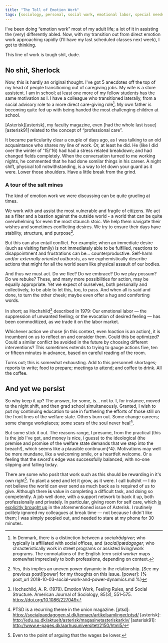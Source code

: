 ```yaml
---
title: "The Toll of Emotion Work"
tags: [sociology, personal, social work, emotional labor, special needs]
---
```


I've been doing “emotion work” most of my adult life; a lot of it in assisting the (very) differently abled.
Now, with my transition out from direct emotion work approaching rapidly (I'll have my last scheduled classes next week), I got to thinking.

This line of work is tough shit, dude.

## No shit, Sherlock
Now, this is hardly an original thought. I've got 5 anecdotes off the top of my head of people transitioning out of caregiving jobs.
My wife is a store assistent.
I am in school; at least one more of my fellow students has the same motivation as I.
I have a colleague who transitioned laterally, from a social advisory role to a more direct care-giving role[^1].
My own father is becoming quite fed up with being handed the most challenging children at school.

[Asterisk][asterisk], my faculty magazine, even [had the whole last issue][asterisk91] related to the concept of “professional care”.

It became particularity clear a couple of days ago, as I was talking to an old acquaintance who shares my line of work.
Or, at least he did.
He (like I did over the winter of '15/'16) had had a stress related breakdown; and had changed fields completely.
When the conversation turned to me working nights, he commented that he had done somilar things in his career.
A night shift, physical toll notwithstanding, is a way to let down your guard as it were.
Lower those shoulders.
Have a little break from the grind.

### A tour of the salt mines
The kind of emotion work we were discussing can be quite grueling at times.

We work with and assist the most vulnerable and fragile of citizens.
We act as a filter and a bastion against the outside world - a world that can be quite overwhelming for even the most staunch stoic.
We help them navigate their wishes and sometimes conflicting desires.
We try to ensure their days have stability, structure, and purpose[^2].

But this can also entail conflict.
For example; when an immediate desire (such as visiting family) is not immediately able to be fulfilled, reactions to disappointment and frustrations can be... counterproductive. 
Self-harm and/or *externally oriented outbursts*, as we euphemistically describe actions that might for all the world seem like physical assault of our bodies.

And thus we must act. Do we flee? Do we embrace? Do we play possum? Do we rebuke?
These, and many more possibilities for action, may be equally appropriate.
Yet we expect of ourselves, both personally and collectively, to be able to let this, too, to pass.
And when all is said and done, to turn the other cheek; maybe even offer a hug and comforting words.

In short; as Hochshild[^Hochschild] described in 1979: Our emotional labor — the suppression of unwanted feeling; or the evocation of desired feeling — has been commoditized, as we trade it on the labor market.

Whichever action we chose (in this context, even *In*action is an action), it is incumbent on us to reflect on and consider them.
Could this be optimized? Could a similar conflict be avoided in the future by choosing different interventions?
This sometimes extends to trying to gauge actions five, ten or fifteen minutes in advance, based on careful reading of the room.

Turns out; this is somewhat exhausting. Add to this personnell shortages; reports to write; food to prepare; meetings to attend; and coffee to drink.
All the coffee.

## And yet we persist
So why keep it up?
The answer, for some, is... not to.
I, for instance, moved to the night shift, and then grad school simultaneously.
Granted, I wish to put my continuing education to use in furthering the efforts of those still on the front lines of the welfare state.
Others burn out.
Some change careers; some change workplaces; some scars of the soul never heal[^3].

But some stick it out.
The reasons range, I presume, from the practical (this is the job I've got, and money is nice, i guess) to the ideological (the premise and promise of the welfare state demands that we step into the breach!), which seems like a plausible continuum[^4}.
Motivations may well be more mundane, like a welcoming smile, or a heartfelt welcome.
Or a feeling that the sword's edge was successfully balanced, with no-one slipping and falling today.

There are some who posit that work such as this should be rewarding in it's own right[^6].
To plant a seed and let it grow, as it were.
I call bullshit — I do not believe the world can ever send as much back as is required of us to give.
Although there **is** value in completing a difficult task, and doing so competently.
A job well done, with a support network to back it up, both professionally and privately.
In particular, giving room for self care, which [is explicitly brought up][self-care] in the aforementioned issue of Asterisk.
I routinely politely ignored my colleagues at break time — not because I didn't like them; I was simply peopled out, and needed to stare at my phone for 30 minutes.

[self-care]: http://edu.au.dk/aktuelt/asterisk/vis-artikel/artikel/har-du-maerket-dig-selv-i-dag/
[^6]: Even to the point of arguing that the wages be lower.
[^Hochschild]: Hochschild, A. R. (1979). Emotion Work, Feeling Rules, and Social Structure. American Journal of Sociology, 85(3), 551–575.  https://doi.org/10.1086/227049
[^4]: Now there's a research idea.
[^3]: PTSD is a recurring theme in the union magazine.
[ptsd]: https://socialpaedagogen.sl.dk/temaer/artikelsamlinger/ptsd/
[asterisk]: http://edu.au.dk/aktuelt/asterisk/magasinetasteriskarkiv/
[asterisk91]: http://www.e-pages.dk/aarhusuniversitet/2150/html5/
[^2]: Yes, this implies an uneven power dynamic in the relationship. [See my previous post][power] for my thoughts on this issue.
[power]: {% post_url 2018-10-03-social-work-and-power-dynamics.md %}
[^1]: In Denmark, there is a distinction between a *socialrådgiver*; who typically is affiliated with social offices, and *(social)pædagoger*, who chracteristically work in street programs or assisted living/work programs. The connotations of the English term *scial worker* maps somewhat imprecisely to both professions, depending on context.
